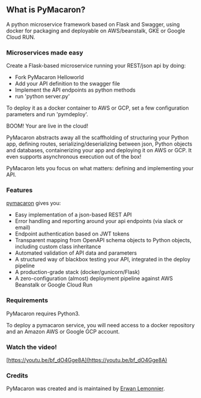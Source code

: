 ## What is PyMacaron?

A python microservice framework based on Flask and Swagger, using docker for
packaging and deployable on AWS/beanstalk, GKE or Google Cloud RUN.

### Microservices made easy

Create a Flask-based microservice running your REST/json api by doing:

* Fork PyMacaron Helloworld
* Add your API definition to the swagger file
* Implement the API endpoints as python methods
* run 'python server.py'

To deploy it as a docker container to AWS or GCP, set a few configuration
parameters and run 'pymdeploy'.

BOOM! Your are live in the cloud!

PyMacaron abstracts away all the scaffholding of structuring your Python app,
defining routes, serializing/deserializing between json, Python objects and
databases, containerizing your app and deploying it on AWS or GCP. It even
supports asynchronous execution out of the box!

PyMacaron lets you focus on what matters: defining and implementing your API.

### Features

[pymacaron](https://github.com/pymacaron/pymacaron) gives
you:

* Easy implementation of a json-based REST API
* Error handling and reporting around your api endpoints (via slack or email)
* Endpoint authentication based on JWT tokens
* Transparent mapping from OpenAPI schema objects to Python objects, including custom class inheritance
* Automated validation of API data and parameters
* A structured way of blackbox testing your API, integrated in the deploy pipeline
* A production-grade stack (docker/gunicorn/Flask)
* A zero-configuration (almost) deployment pipeline against AWS Beanstalk or Google Cloud Run

### Requirements

PyMacaron requires Python3.

To deploy a pymacaron service, you will need access to a docker repository and
an Amazon AWS or Google GCP account.

### Watch the video!

[https://youtu.be/bf_dO4Gge8A](https://youtu.be/bf_dO4Gge8A)

### Credits

PyMacaron was created and is maintained by [Erwan Lemonnier](https://github.com/erwan-lemonnier).
